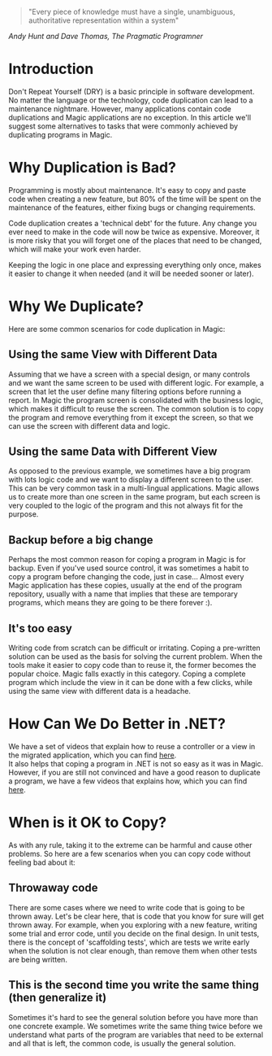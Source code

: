 ﻿
>"Every piece of knowledge must have a single, unambiguous, authoritative representation within a system"

*Andy Hunt and Dave Thomas, The Pragmatic Programner*

# Introduction
Don't Repeat Yourself (DRY) is a basic principle in software development. No matter the language or the technology, code duplication can lead to a maintenance nightmare.
However, many applications contain code duplications and Magic applications are no exception.
In this article we'll suggest some alternatives to tasks that were commonly achieved by duplicating programs in Magic.

# Why Duplication is Bad?
Programming is mostly about maintenance. It's easy to copy and paste code when creating a new feature, but 80% of the time will be spent on the maintenance of the features, either fixing bugs or changing requirements.

Code duplication creates a 'technical debt' for the future. Any change you ever need to make in the code will now be twice as expensive. Moreover, it is more risky that you will forget one of the places that need to be changed, which will make your work even harder.

Keeping the logic in one place and expressing everything only once, makes it easier to change it when needed (and it will be needed sooner or later).


# Why We Duplicate?
Here are some common scenarios for code duplication in Magic:
  ## Using the same View with Different Data
Assuming that we have a screen with a special design, or many controls and we want the same screen to be used with different logic.
For example, a screen that let the user define many filtering options before running a report. In Magic the program screen is consolidated with the business logic, which makes it difficult to reuse the screen.
The common solution is to copy the program and remove everything from it except the screen, so that we can use the screen with different data and logic.
  ## Using the same Data with Different View  
As opposed to the previous example, we sometimes have a big program with lots logic code and we want to display a different screen to the user.
This can be very common task in a multi-lingual applications. Magic allows us to create more than one screen in the same program, but each screen is very coupled to the logic of the program and this not always fit for the purpose.
  ## Backup before a big change
Perhaps the most common reason for coping a program in Magic is for backup. Even if you've used source control, it was sometimes a habit to copy a program before changing the code, just in case...
Almost every Magic application has these copies, usually at the end of the program repository, usually with a name that implies that these are temporary programs, which means they are going to be there forever :).

  ## It's too easy 
Writing code from scratch can be difficult or irritating. Coping a pre-written solution can be used as the basis for solving the current problem.
When the tools make it easier to copy code than to reuse it, the former becomes the popular choice. Magic falls exactly in this category. Coping a complete program which include the view in it can be done with a few clicks, while using the same view with different data is a headache.

# How Can We Do Better in .NET?
We have a set of videos that explain how to reuse a controller or a view in the migrated application, which you can find [here](http://doc.fireflymigration.com/creating-reusable-views-and-controllers.html).  
It also helps that coping a program in .NET is not so easy as it was in Magic. However, if you are still not convinced and have a good reason to duplicate a program, we have a few videos that explains how, which you can find [here](http://doc.fireflymigration.com/duplicating-controllers.html).


# When is it OK to Copy?
As with any rule, taking it to the extreme can be harmful and cause other problems. So here are a few scenarios when you can copy code without feeling bad about it:
## Throwaway code
There are some cases where we need to write code that is going to be thrown away. Let's be clear here, that is code that you know for sure will get thrown away.
For example, when you exploring with a new feature, writing some trial and error code, until you decide on the final design.
 In unit tests, there is the concept of 'scaffolding tests', which are tests we write early when the solution is not clear enough, than remove them when other tests are being written.

## This is the second time you write the same thing (then generalize it)
Sometimes it's hard to see the general solution before you have more than one concrete example.
We sometimes write the same thing twice before we understand what parts of the program are variables that need to be external and all that is left, the common code, is usually the general solution.

